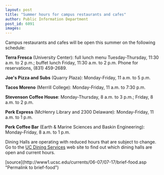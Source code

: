 ```yaml
---
layout: post
title: "Summer hours for campus restaurants and cafes"
author: Public Information Department
post_id: 6091
images:
---
```


<a name="content" id="content"></a>
<p>
  Campus restaurants and cafes will be open this summer on the following schedule:
</p>
<p>
  <b>Terra Fresca</b> (University Center): full lunch menu Tuesday-Thursday, 11:30 a.m. to 2 p.m.; buffet lunch Friday, 11:30 a.m. to 2 p.m. Phone for reservations, (831) 459-2689.
</p>
<p>
  <b>Joe's Pizza and Subs</b> (Quarry Plaza): Monday-Friday, 11 a.m. to 5 p.m.
</p>
<p>
  <b>Tacos Moreno</b> (Merrill College): Monday-Friday, 11 a.m. to 7:30 p.m.<br>
</p>
<p>
  <b>Stevenson Coffee House</b>: Monday-Thursday, 8 a.m. to 3 p.m.; Friday, 8 a.m. to 2 p.m.
</p>
<p>
  <b>Perk Express</b> (McHenry Library and 2300 Delaware): Monday-Friday, 11 a.m. to 1 p.m.
</p>
<p>
  <b>Perk Coffee Bar</b> (Earth &amp; Marine Sciences and Baskin Engineering): Monday-Friday, 8 a.m. to 1 p.m.
</p>
<p>
  Dining Halls are operating with reduced hours that are subject to change. Go to the <a href="http://www.housing.ucsc.edu/dining/dining-halls.html">UC Dining Services</a> web site to find out which dining halls are open and current hours.
</p>
[source](http://www1.ucsc.edu/currents/06-07/07-17/brief-food.asp "Permalink to brief-food")
